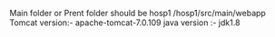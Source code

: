 Main folder or Prent folder should be hosp1 /hosp1/src/main/webapp
Tomcat version:- apache-tomcat-7.0.109
java version :- jdk1.8
